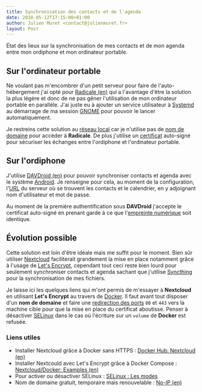 ```yaml
---
title: Synchronisation des contacts et de l'agenda
date: 2018-05-12T17:15:00+01:00
author: Julien Muret <contact@julienmuret.fr>
layout: Post
---
```


État des lieux sur la synchronisation de mes contacts et de mon agenda entre mon
ordiphone et mon ordinateur portable.

<!-- more -->

## Sur l'ordinateur portable

Ne voulant pas m'encombrer d'un petit serveur pour faire de l'auto-hébergement
j'ai opté pour [Radicale (en)] qui a l'avantage d'être la solution la plus
légère et donc de ne pas gêner l'utilisation de mon ordinateur portable en
parallèle. J'ai juste eu à ajouter un service utilisateur à [Systemd] au
démarrage de ma session [GNOME] pour pouvoir le lancer automatiquement.

Je restreins cette solution au [réseau local] car je n'utilise pas de
[nom de domaine] pour accéder à __Radicale__. De plus j'utilise un [certificat]
auto-signé pour sécuriser les échanges entre l'ordiphone et l'ordinateur
portable.

## Sur l'ordiphone

J'utilise [DAVDroid (en)] pour pouvoir synchroniser contacts et agenda avec le
système [Android]. Je renseigne pour cela, au moment de la configuration,
l'[URL] du serveur où se trouvent les contacts et le calendrier, en y adjoignant
nom d'utilisateur et mot de passe.

Au moment de la première authentification sous __DAVDroid__ j'accepte le
certificat auto-signé en prenant garde à ce que l'[empreinte numérique] soit
identique.

## Évolution possible

Cette solution est loin d'être idéale mais me suffit pour le moment. Bien sûr
utiliser [Nextcloud] faciliterait grandement la mise en place notamment grâce à
l'usage de [Let's Encrypt], cependant tout ceci reste bien lourd pour seulement
synchroniser contacts et agenda sachant que j'utilise [Syncthing] pour la
synchronisation de mes fichiers.

Je laisse ici les quelques liens qui m'ont permis de m'essayer à __Nextcloud__
en utilisant __Let's Encrypt__ au travers de [Docker]. Il faut avant tout
disposer d'un __nom de domaine__ et faire une [redirection des ports] `80` et
`443` vers la machine cible pour que la mise en place du certificat aboutisse.
Penser à désactiver [SELinux] dans le cas où l'écriture sur un `volume` de
__Docker__ est refusée.

### Liens utiles

- Installer Nextcloud grâce à Docker sans HTTPS : [Docker Hub: Nextcloud (en)]
- Installer Nextcould avec Let's Encrypt grâce à Docker Compose :
    [Nextcloud/Docker: Examples (en)]
- Pour activer ou désactiver SELinux : [SELinux : Les modes]
- Nom de domaine gratuit, temporaire mais renouvelable : [No-IP (en)]

<!-- Liens -->

[DAVDroid (en)]: https://www.davdroid.com/
[Android]: https://fr.wikipedia.org/wiki/Android
[URL]: https://fr.wikipedia.org/wiki/Uniform_Resource_Locator
[Radicale (en)]: https://radicale.org/
[Systemd]: https://fr.wikipedia.org/wiki/Systemd
[GNOME]: https://fr.wikipedia.org/wiki/GNOME
[réseau local]: https://fr.wikipedia.org/wiki/R%C3%A9seau_local
[nom de domaine]: https://fr.wikipedia.org/wiki/Nom_de_domaine
[certificat]: https://fr.wikipedia.org/wiki/Certificat_%C3%A9lectronique
[empreinte numérique]: https://fr.wikipedia.org/wiki/Fonction_de_hachage_cryptographique
[Nextcloud]: https://fr.wikipedia.org/wiki/Nextcloud
[Let's Encrypt]: https://fr.wikipedia.org/wiki/Let%27s_Encrypt
[Syncthing]: https://fr.wikipedia.org/wiki/Syncthing
[Docker]: https://fr.wikipedia.org/wiki/Docker_(logiciel)
[redirection des ports]: https://fr.wikipedia.org/wiki/Redirection_de_port
[SELinux]: https://fr.wikipedia.org/wiki/SELinux
[Docker Hub: Nextcloud (en)]: https://hub.docker.com/_/nextcloud/
[Nextcloud/Docker: Examples (en)]: https://github.com/nextcloud/docker/tree/master/.examples#with-nginx-proxy
[SELinux : Les modes]: https://doc.fedora-fr.org/wiki/SELinux#Les_modes
[No-IP (en)]: https://en.wikipedia.org/wiki/No-IP
